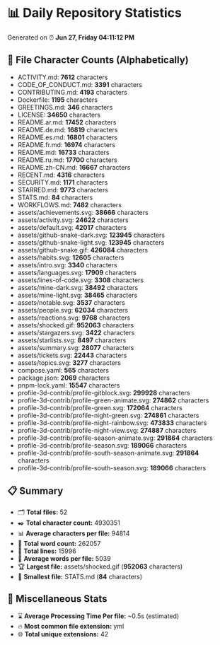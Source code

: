 # 📊 Daily Repository Statistics
Generated on ⏰ **Jun 27, Friday 04:11:12 PM**

## 📂 File Character Counts (Alphabetically)
- ACTIVITY.md: **7612** characters
- CODE_OF_CONDUCT.md: **3391** characters
- CONTRIBUTING.md: **4193** characters
- Dockerfile: **1195** characters
- GREETINGS.md: **346** characters
- LICENSE: **34650** characters
- README.ar.md: **17452** characters
- README.de.md: **16819** characters
- README.es.md: **16801** characters
- README.fr.md: **16974** characters
- README.md: **16733** characters
- README.ru.md: **17700** characters
- README.zh-CN.md: **16667** characters
- RECENT.md: **4316** characters
- SECURITY.md: **1171** characters
- STARRED.md: **9773** characters
- STATS.md: **84** characters
- WORKFLOWS.md: **7482** characters
- assets/achievements.svg: **38666** characters
- assets/activity.svg: **24622** characters
- assets/default.svg: **42017** characters
- assets/github-snake-dark.svg: **123945** characters
- assets/github-snake-light.svg: **123945** characters
- assets/github-snake.gif: **426084** characters
- assets/habits.svg: **12605** characters
- assets/intro.svg: **3340** characters
- assets/languages.svg: **17909** characters
- assets/lines-of-code.svg: **3308** characters
- assets/mine-dark.svg: **38492** characters
- assets/mine-light.svg: **38465** characters
- assets/notable.svg: **3537** characters
- assets/people.svg: **62034** characters
- assets/reactions.svg: **9768** characters
- assets/shocked.gif: **952063** characters
- assets/stargazers.svg: **3422** characters
- assets/starlists.svg: **8497** characters
- assets/summary.svg: **28077** characters
- assets/tickets.svg: **22443** characters
- assets/topics.svg: **3277** characters
- compose.yaml: **565** characters
- package.json: **2069** characters
- pnpm-lock.yaml: **15547** characters
- profile-3d-contrib/profile-gitblock.svg: **299928** characters
- profile-3d-contrib/profile-green-animate.svg: **274862** characters
- profile-3d-contrib/profile-green.svg: **172064** characters
- profile-3d-contrib/profile-night-green.svg: **274861** characters
- profile-3d-contrib/profile-night-rainbow.svg: **473833** characters
- profile-3d-contrib/profile-night-view.svg: **274887** characters
- profile-3d-contrib/profile-season-animate.svg: **291864** characters
- profile-3d-contrib/profile-season.svg: **189066** characters
- profile-3d-contrib/profile-south-season-animate.svg: **291864** characters
- profile-3d-contrib/profile-south-season.svg: **189066** characters

## 📋 Summary
- 🗂️ **Total files:** 52
- ✒️ **Total character count:** 4930351
- 📊 **Average characters per file:** 94814
- 📝 **Total word count:** 262057
- 🧾 **Total lines:** 15996
- 📐 **Average words per file:** 5039
- 🏆 **Largest file:** assets/shocked.gif (**952063** characters)
- 🥉 **Smallest file:** STATS.md (**84** characters)

## 🌟 Miscellaneous Stats
- ⌛ **Average Processing Time Per file:** ~0.5s (estimated)
- 🔥 **Most common file extension:** yml
- 🌐 **Total unique extensions:** 42
